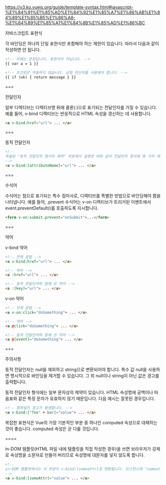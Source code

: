 https://v3.ko.vuejs.org/guide/template-syntax.html#javascript-%E1%84%91%E1%85%AD%E1%84%92%E1%85%A7%E1%86%AB%E1%84%89%E1%85%B5%E1%86%A8-%E1%84%89%E1%85%A1%E1%84%8B%E1%85%AD%E1%86%BC

자바스크립트 표현식

각 바인딩은 하나의 단일 표현식만 포함해야 하는 제한이 있습니다. 따라서 다음과 같이 작성하면 안 됩니다.

```html
<!-- 아래는 문장입니다. 표현식이 아닙니다. -->
{{ var a = 1 }}

<!-- 조건문은 작동하지 않습니다. 삼항 연산자를 사용해야 합니다. -->
{{ if (ok) { return message } }}
```

===

전달인자

일부 디렉티브는 디렉티브명 뒤에 콜론(:)으로 표기되는 전달인자를 가질 수 있습니다. 예를 들어, v-bind 디렉티브는 반응적으로 HTML 속성을 갱신하는 데 사용합니다.

```html
<a v-bind:href="url"> ... </a>
```

===

동적 전달인자

```html
<!--
후술된 "동적 전달인자 형식의 제약" 부분에서 설명한 바와 같이 전달인자 형식에 몇 가지 제약이 있다는 점에 주의해 주세요.
-->
<a v-bind:[attributeName]="url"> ... </a>
```

===

수식어

수식어는 점으로 표기되는 특수 접미사로, 디렉티브를 특별한 방법으로 바인딩해야 함을 나타냅니다. 예를 들어, .prevent 수식어는 v-on 디렉티브가 트리거된 이벤트에서 event.preventDefault()를 호출하도록 지시합니다.

```html
<form v-on:submit.prevent="onSubmit">...</form>
```

===

약어

v-bind 약어

```html
<!-- 전체 문법 -->
<a v-bind:href="url"> ... </a>

<!-- 약어 -->
<a :href="url"> ... </a>

<!-- 동적 전달인자와 함께 쓴 약어 -->
<a :[key]="url"> ... </a>
```

v-on 약어

```html
<!-- 전체 문법 -->
<a v-on:click="doSomething"> ... </a>

<!-- 약어 -->
<a @click="doSomething"> ... </a>

<!-- 동적 전달인자와 함께 쓴 약어 -->
<a @[event]="doSomething"> ... </a>
```

===

주의사항

동적 전달인자는 null을 제외하고 string으로 변환되어야 합니다. 특수 값 null을 사용하면 명시적으로 바인딩을 제거할 수 있습니다. 그 외 null이나 string이 아닌 값은 경고를 출력합니다.

동적 전달인자 형식에는 일부 문자상의 제약이 있습니다. HTML 속성명에 공백이나 따옴표와 같은 특정 문자가 유효하지 않기 때문입니다. 다음 예시는 잘못된 경우입니다.

```html
<!-- 컴파일러 경고가 발생합니다. -->
<a v-bind:['foo' + bar]="value"> ... </a>
```

복잡한 표현식은 Vue의 가장 기본적인 부분 중 하나인 computed 속성으로 대체하는 것이 좋습니다. computed 속성은 곧 다룰 것입니다.

====

in-DOM 템플릿(HTML 파일 내에 템플릿을 직접 작성한 경우)을 쓰면 브라우저가 강제로 속성명을 소문자로 만들어 버리므로 속성명에 대문자를 넣지 않도록 합니다.

```html
<!--
in-DOM 템플릿에서는 이 부분이 v-bind:[someattr]로 변환됩니다. 인스턴스에 "someattr" 속성이 없는 경우, 이 코드는 동작하지 않습니다.
-->
<a v-bind:[someAttr]="value"> ... </a>
```